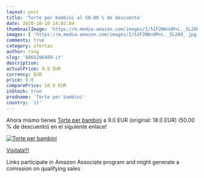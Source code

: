 ```yaml
---
layout: post
title: 'Torte per bambini al 50.00 % de descuento'
date: 2020-10-10 14:03:04
thumbnailImage: 'https://m.media-amazon.com/images/I/51F2NKnUM+L._SL200_.jpg'
images: [ 'https://m.media-amazon.com/images/I/51F2NKnUM+L._SL200_.jpg' ]
comments: true
category: ofertas
author: ring
slug: '8865206489-it'
description:
actualPrice: 9.0 EUR
currency: EUR
price: 9.0
comparePrice: 18.0 EUR
inStock: true
prodname: 'Torte per bambini'
country: 'it'
---
```


Ahora mismo tienes [Torte per bambini](https://www.amazon.it/dp/8865206489/?tag=tolees00-21) a 9.0 EUR (original: 18.0 EUR) (50.00 %  de descuento) en el siguiente enlace!

[![Torte per bambini](https://m.media-amazon.com/images/I/51F2NKnUM+L._SL200_.jpg)](https://www.amazon.it/dp/8865206489/?tag=tolees00-21)

[Visítala!!!](https://www.amazon.it/dp/8865206489/?tag=tolees00-21)

Links participate in Amazon Associate program and might generate a comission on qualifying sales
